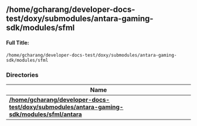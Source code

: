 

## /home/gcharang/developer-docs-test/doxy/submodules/antara-gaming-sdk/modules/sfml

#### Full Title:
```
/home/gcharang/developer-docs-test/doxy/submodules/antara-gaming-sdk/modules/sfml
```





### Directories

| Name           |
| -------------- |
| **[/home/gcharang/developer-docs-test/doxy/submodules/antara-gaming-sdk/modules/sfml/antara](Files/dir_7744e0584e7c7dfdc19568faa7bd3bf8.md#dir-/home/gcharang/developer-docs-test/doxy/submodules/antara-gaming-sdk/modules/sfml/antara)**  |






















